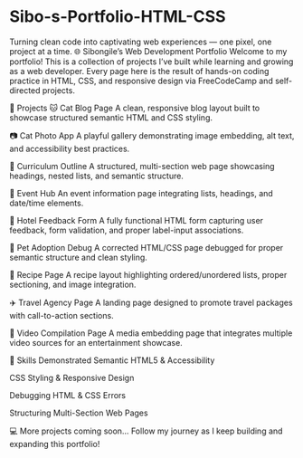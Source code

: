 # Sibo-s-Portfolio-HTML-CSS
Turning clean code into captivating web experiences — one pixel, one project at a time.
🌐 Sibongile’s Web Development Portfolio
Welcome to my portfolio! This is a collection of projects I’ve built while learning and growing as a web developer.
Every page here is the result of hands-on coding practice in HTML, CSS, and responsive design via FreeCodeCamp and self-directed projects.

🚀 Projects
🐱 Cat Blog Page
A clean, responsive blog layout built to showcase structured semantic HTML and CSS styling.

📷 Cat Photo App
A playful gallery demonstrating image embedding, alt text, and accessibility best practices.

📜 Curriculum Outline
A structured, multi-section web page showcasing headings, nested lists, and semantic structure.

🎉 Event Hub
An event information page integrating lists, headings, and date/time elements.

🏨 Hotel Feedback Form
A fully functional HTML form capturing user feedback, form validation, and proper label-input associations.

🐾 Pet Adoption Debug
A corrected HTML/CSS page debugged for proper semantic structure and clean styling.

🥗 Recipe Page
A recipe layout highlighting ordered/unordered lists, proper sectioning, and image integration.

✈️ Travel Agency Page
A landing page designed to promote travel packages with call-to-action sections.

🎥 Video Compilation Page
A media embedding page that integrates multiple video sources for an entertainment showcase.

📌 Skills Demonstrated
Semantic HTML5 & Accessibility

CSS Styling & Responsive Design

Debugging HTML & CSS Errors

Structuring Multi-Section Web Pages

💻 More projects coming soon…
Follow my journey as I keep building and expanding this portfolio!
